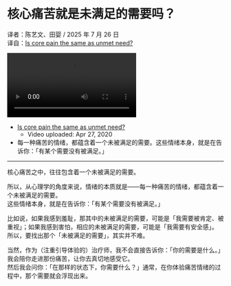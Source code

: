 # 核心痛苦就是未满足的需要吗？
译者：陈艺文、田婴 / 2025 年 7 月 26 日  
译自：[Is core pain the same as unmet need?](https://youtu.be/BqshniPymrQ)  

<div class="video-wrapper"><video src="/assets/files/core_pain_need.mp4" controls playsinline></video></div>

- [Is core pain the same as unmet need?](https://youtu.be/BqshniPymrQ)
  - Video uploaded: Apr 27, 2020
- 每一种痛苦的情绪，都蕴含着一个未被满足的需要。这些情绪本身，就是在告诉你：「有某个需要没有被满足。」

---

核心痛苦之中，往往包含着一个未被满足的需要。

所以，从心理学的角度来说，情绪的本质就是——每一种痛苦的情绪，都蕴含着一个未被满足的需要。  
这些情绪本身，就是在告诉你：「有某个需要没有被满足。」

比如说，如果我感到羞耻，那其中的未被满足的需要，可能是「我需要被肯定、被重视」；如果我感到害怕，相应的未被满足的需要，可能是「我需要有安全感」。  
所以，要找出那个「未被满足的需要」，其实并不难。

当然，作为（注重引导体验的）治疗师，我不会直接告诉你：「你的需要是什么。」  
我会陪你走进那份痛苦，让你去真切地感受它。  
然后我会问你：「在那样的状态下，你需要什么？」通常，在你体验痛苦情绪的过程中，那个需要就会浮现出来。

